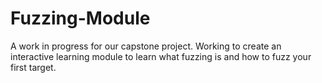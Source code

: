 # Fuzzing-Module
A work in progress for our capstone project. Working to create an interactive learning module to learn what fuzzing is and how to fuzz your first target.

